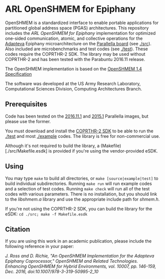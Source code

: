 ARL OpenSHMEM for Epiphany
======

OpenSHMEM is a standardized interface to enable portable applications for
partitioned global address space (PGAS) architectures. This repository includes
the *ARL OpenSHMEM for Epiphany* implementation for optimized one-sided
communication, atomic, and collective operations for the
[Adapteva](http://adapteva.com) Epiphany microarchitecture on the [Parallella
board](http://parallella.org) (see [./src](./src)). Also included are
microbenchmarks and test codes (see [./test](./test)). These codes require the
COPRTHR-2 SDK. The library may be used without COPRTHR-2 and has been tested
with the Parabuntu 2016.11 release.

The OpenSHMEM implementation is based on the [OpenSHMEM 1.4
Specification](http://openshmem.org/site/sites/default/site\_files/OpenSHMEM-1.4.pdf)

The software was developed at the US Army Research Laboratory, Computational
Sciences Division, Computing Architectures Branch.

Prerequisites
-----

Code has been tested on the
[2016.11.1](https://github.com/parallella/parabuntu/releases) and
[2015.1](http://ftp.parallella.org/ubuntu/dists/trusty/image/) Parallella
images, but please use the former.

You must download and install the [COPRTHR-2
SDK](http://www.browndeertechnology.com/coprthr2.htm) to be able to run the
[./test](./test) and most [./example](./example) codes. The library is free for
non-commercial use.

Although it's not required to build the library, a
(Makefile)[./src/Makefile.esdk] is provided if you're using the vendor-provided
eSDK.

Using
-----

You may type `make` to build all directories, or `make [source|example|test]`
to build individual subdirectories. Running `make run` will run example codes
and a selection of test codes. Running `make check` will run all of the test
codes with various parameters. There is no installation, but you should link to
the _libshmem.a_ library and use the appropriate include path for _shmem.h_.

If you're not using the COPRTHR-2 SDK, you can build the library for the eSDK:
`cd ./src; make -f Makefile.esdk`

Citation
-----

If you are using this work in an academic publication, please include the
following reference in your paper:

*J. Ross and D. Richie, "An OpenSHMEM Implementation for the Adapteva Epiphany
Coprocessor," OpenSHMEM and Related Technologies. Enhancing OpenSHMEM for
Hybrid Environments, vol. 10007, pp. 146-159, Dec. 2016,
doi:10.1007/978-3-319-50995-2_10*
